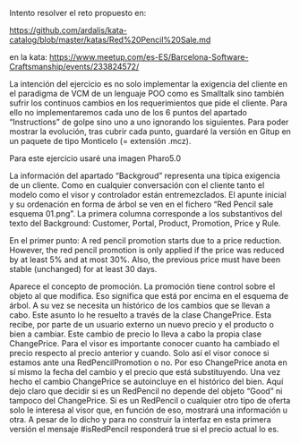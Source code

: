 Intento resolver el reto propuesto en:

https://github.com/ardalis/kata-catalog/blob/master/katas/Red%20Pencil%20Sale.md

en la kata:
https://www.meetup.com/es-ES/Barcelona-Software-Craftsmanship/events/233824572/

La intención del ejercicio es no solo implementar la exigencia del cliente en el paradigma de VCM de un lenguaje POO como es Smalltalk sino también sufrir los continuos cambios en los requerimientos que pide el cliente. Para ello no implementaremos cada uno de los 6 puntos del apartado “Instructions” de golpe sino uno a uno ignorando los siguientes. Para poder mostrar la evolución, tras cubrir cada punto, guardaré la versión en Gitup en un paquete de tipo Monticelo (= extensión .mcz). 

Para este ejercicio usaré una imagen Pharo5.0

La información del apartado “Backgroud” representa una típica exigencia de un cliente. Como en cualquier conversación con el cliente tanto el modelo como el visor y controlador están entremezclados. El apunte inicial y su ordenación en forma de árbol se ven en el fichero “Red Pencil sale esquema 01.png”. La primera columna corresponde a los substantivos del texto del Background: Customer, Portal, Product, Promotion, Price y Rule. 

En el primer punto:
A red pencil promotion starts due to a price reduction. However, the red pencil promotion is only applied if the price was reduced by at least 5% and at most 30%. Also, the previous price must have been stable (unchanged) for at least 30 days.

Aparece el concepto de promoción. La promoción tiene control sobre el objeto al que modifica. Eso significa que está por encima en el esquema de árbol. A su vez se necesita un histórico de los cambios que se llevan a cabo. Este asunto lo he resuelto a través de la clase ChangePrice. Esta recibe, por parte de un usuario externo un nuevo precio y el producto o bien a cambiar. Este cambio de precio lo lleva a cabo la propia clase ChangePrice. Para el visor es importante conocer cuanto ha cambiado el precio respecto al precio anterior y cuando. Solo así el visor conoce si estamos ante una RedPencilPromotion o no. Por eso ChangePrice anota en sí mismo la fecha del cambio y el precio que está substituyendo. Una vez hecho el cambio ChangePrice se autoincluye en el histórico del bien.
Aquí dejo claro que decidir si es un RedPencil no depende del objeto “Good” ni tampoco del ChangePrice. Si es un RedPencil o cualquier otro tipo de oferta solo le interesa al visor que, en función de eso, mostrará una información u otra. 
A pesar de lo dicho y para no construir la interfaz en esta primera versión el mensaje #isRedPencil responderá true si el precio actual lo es.

